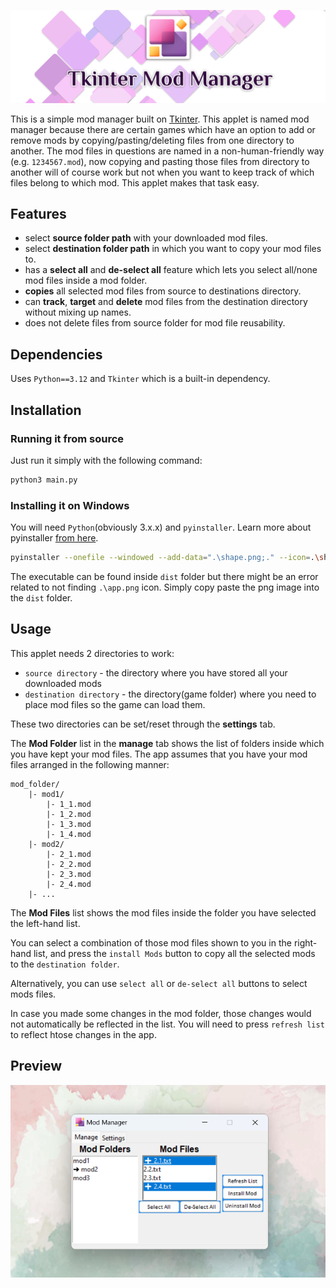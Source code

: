 ![alt text](docs/banner.png)

This is a simple mod manager built on [Tkinter](https://docs.python.org/3/library/tk.html). This applet is named mod manager because there are certain games which have an option to add or remove mods by copying/pasting/deleting files from one directory to another. The mod files in questions are named in a non-human-friendly way (e.g. `1234567.mod`), now copying and pasting those files from directory to another will of course work but not when you want to keep track of which files belong to which mod. This applet makes that task easy.

## Features

- select **source folder path** with your downloaded mod files.
- select **destination folder path** in which you want to copy your mod files to.
- has a **select all** and **de-select all** feature which lets you select all/none mod files inside a mod folder.
- **copies** all selected mod files from source to destinations directory.
- can **track**, **target** and **delete** mod files from the destination directory without mixing up names.
- does not delete files from source folder for mod file reusability.

## Dependencies

Uses `Python==3.12` and `Tkinter` which is a built-in dependency. 

## Installation

### Running it from source

Just run it simply with the following command:

```py
python3 main.py
```

### Installing it on Windows

You will need `Python`(obviously 3.x.x) and `pyinstaller`. Learn more about pyinstaller [from here](https://pyinstaller.org/en/stable/).

```sh
pyinstaller --onefile --windowed --add-data=".\shape.png;." --icon=.\shape.ico .\main.py
```

The executable can be found inside `dist` folder but there might be an error related to not finding `.\app.png` icon. Simply copy paste the png image into the `dist` folder.

## Usage

This applet needs 2 directories to work:

- `source directory` - the directory where you have stored all your downloaded mods
- `destination directory` - the directory(game folder) where you need to place mod files so the game can load them.

These two directories can be set/reset through the **settings** tab.

The **Mod Folder** list in the **manage** tab shows the list of folders inside which you have kept your mod files. The app assumes that you have your mod files arranged in the following manner:

```
mod_folder/
    |- mod1/
        |- 1_1.mod
        |- 1_2.mod
        |- 1_3.mod
        |- 1_4.mod
    |- mod2/
        |- 2_1.mod
        |- 2_2.mod
        |- 2_3.mod
        |- 2_4.mod
    |- ...
```

The **Mod Files** list shows the mod files inside the folder you have selected the left-hand list.

You can select a combination of those mod files shown to you in the right-hand list, and press the `install Mods` button to copy all the selected mods to the `destination folder`.

Alternatively, you can use `select all` or `de-select all` buttons to select mods files.

In case you made some changes in the mod folder, those changes would not automatically be reflected in the list. You will need to press `refresh list` to reflect htose changes in the app.

## Preview

![alt text](docs/preview.png)